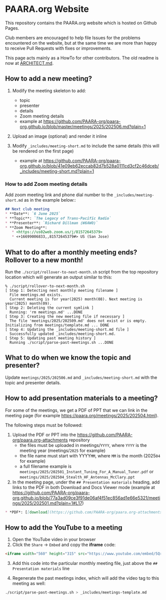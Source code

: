 # PAARA.org Website

This repository contains the PAARA.org website which is hosted on Github Pages.

Club members are encouraged to help file Issues for the problems encountered on the website, but at the same time we are more than happy to receive Pull Requests with fixes or improvements.

This page acts mainly as a HowTo for other contributors. The old readme is now at [ARCHITECT.md](ARCHITECT.md).

## How to add a new meeting?

1. Modify the meeting skeleton to add: 
   * topic
   * presenter
   * details
   * Zoom meeting details
   * example at <https://github.com/PAARA-org/paara-org.github.io/blob/master/meetings/2025/202506.md?plain=1>

2. Upload an image (optional) and render it inline
3. Modify `_includes/meeting-short.md` to include the same details (this will be rendered on the first page)
   * example at <https://github.com/PAARA-org/paara-org.github.io/blob/41e09eb62eccab82d7b528a0111cd3cf2c46dceb/_includes/meeting-short.md?plain=1>

### How to add Zoom meeting details

Add zoom meeting link and phone dial number to the `_includes/meeting-short.md` as in the example below::

```markdown
## Next club meeting
* **Date**: `6 June 2025`
* **Topic**: `The Legacy of Trans-Pacific Radio`
* **Presenter**: `Richard Dillman (W6AWO)`
* **Zoom Meeting**:
   * <https://us02web.zoom.us/j/81572645379>
   * <+16699006833,,81572645379#> US (San Jose)
```

## What to do after a monthly meeting ends? Rollover to a new month!

Run the `./script/rollover-to-next-month.sh` script from the top repository location which will generate an output similar to this:

```
% ./script/rollover-to-next-month.sh
[ Step 1: Detecting next monthly meeting filename ]
  File meetings.md exists.
  Current meeting is for year(2025) month(08). Next meeting is year(2025) month(09).
[ Step 2: Deleting the current symlink ]
  Running: 'rm meetings.md' ...DONE
[ Step 3: Creating the new meeting file if necessary ]
  The file 'meetings/2025/202509.md' does not exist or is empty. Initializing from meetings/template.md ... DONE
[ Step 4: Updating the _includes/meeting-short.md file ]
  Successfully updated _includes/meeting-short.md.
[ Step 5: Updating past meeting history ]
  Running ./script/parse-past-meetings.sh ...DONE
```

## What to do when we know the topic and presenter?

Update `meetings/2025/202506.md` and `_includes/meeting-short.md` with the topic and presenter details.

## How to add presentation materials to a meeting?

For some of the meetings, we get a PDF of PPT that we can link in the meeting page (for example <https://paara.org/meetings/2025/202504.html>).

The following steps must be followed:
1. Upload the PDF or PPT into the <https://github.com/PAARA-org/paara.org-attachments> repository
   * the files must be uploaded in meetings/`YYYY`, where `YYYY` is the meeting year (meetings/`2025` for example)
   * the file name must start with YYYY`MM`, where `MM` is the month (2025`04` for example)
   * a full filename example is `meetings/2025/202501_Instant_Tuning_For_A_Manual_Tuner.pdf` or `meetings/2025/202504_Stealth_HF_Antennas_McClary.ppt`
2. In the meeting page, under the `## Presentation materials` heading, add links to the PDF in both Download and Docs Viewer mode (example at <https://github.com/PAARA-org/paara-org.github.io/blob/77a3ad09ce3f91de06af4f51ec856ad1e66e5321/meetings/2025/202501.md?plain=1#L17>)

```md
* *PDF*: [[download](https://github.com/PAARA-org/paara.org-attachments/blob/main/events/2025/202501_Instant_Tuning_For_A_Manual_Tuner.pdf?raw=true)] [[Docs Viewer](https://docs.google.com/viewer?url=https://github.com/PAARA-org/paara.org-attachments/blob/main/events/2025/202501_Instant_Tuning_For_A_Manual_Tuner.pdf?raw=true)]
```

## How to add the YouTube to a meeting

1. Open the YouTube video in your browser
2. Click the `Share` -> `Embed` and copy the **iframe** code:

```html
<iframe width="560" height="315" src="https://www.youtube.com/embed/5QrTYcUS4hU?si=ImhnyzMrJMUEigxn" title="YouTube video player" frameborder="0" allow="accelerometer; autoplay; clipboard-write; encrypted-media; gyroscope; picture-in-picture; web-share" referrerpolicy="strict-origin-when-cross-origin" allowfullscreen></iframe>
```

3. Add this code into the particular monthly meeting file, just above the `## Presentation materials` line

4. Regenerate the past meetings index, which will add the video tag to this meeting as well:

```bash
./script/parse-past-meetings.sh > _includes/meetings-template.md
```
